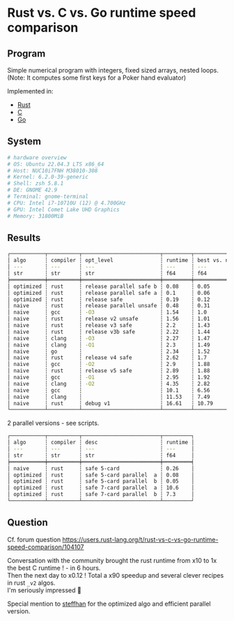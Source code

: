 # Rust vs. C vs. Go runtime speed comparison

## Program

Simple numerical program with integers, fixed sized arrays, nested loops.  
(Note: It computes some first keys for a Poker hand evaluator)  

Implemented in:

+ [Rust](./rust/src/key_gen_face_five.rs)
+ [C](./c/key-gen-face-five.c)
+ [Go](./go/key-gen-face-five.go)

## System

```sh
# hardware overview
# OS: Ubuntu 22.04.3 LTS x86_64 
# Host: NUC10i7FNH M38010-308 
# Kernel: 6.2.0-39-generic 
# Shell: zsh 5.8.1 
# DE: GNOME 42.9 
# Terminal: gnome-terminal 
# CPU: Intel i7-10710U (12) @ 4.700GHz 
# GPU: Intel Comet Lake UHD Graphics 
# Memory: 31800MiB  
```

## Results

```sh
┌───────────┬──────────┬─────────────────────────┬─────────┬───────────────────────────────┐
│ algo      ┆ compiler ┆ opt_level               ┆ runtime ┆ best vs. naive & not parallel │
│ ---       ┆ ---      ┆ ---                     ┆ ---     ┆ ---                           │
│ str       ┆ str      ┆ str                     ┆ f64     ┆ f64                           │
╞═══════════╪══════════╪═════════════════════════╪═════════╪═══════════════════════════════╡
│ optimized ┆ rust     ┆ release parallel safe b ┆ 0.08    ┆ 0.05                          │
│ optimized ┆ rust     ┆ release parallel safe a ┆ 0.1     ┆ 0.06                          │
│ optimized ┆ rust     ┆ release safe            ┆ 0.19    ┆ 0.12                          │
│ naive     ┆ rust     ┆ release parallel unsafe ┆ 0.48    ┆ 0.31                          │
│ naive     ┆ gcc      ┆ -O3                     ┆ 1.54    ┆ 1.0                           │
│ naive     ┆ rust     ┆ release v2 unsafe       ┆ 1.56    ┆ 1.01                          │
│ naive     ┆ rust     ┆ release v3 safe         ┆ 2.2     ┆ 1.43                          │
│ naive     ┆ rust     ┆ release v3b safe        ┆ 2.22    ┆ 1.44                          │
│ naive     ┆ clang    ┆ -O3                     ┆ 2.27    ┆ 1.47                          │
│ naive     ┆ clang    ┆ -O1                     ┆ 2.3     ┆ 1.49                          │
│ naive     ┆ go       ┆                         ┆ 2.34    ┆ 1.52                          │
│ naive     ┆ rust     ┆ release v4 safe         ┆ 2.62    ┆ 1.7                           │
│ naive     ┆ gcc      ┆ -O2                     ┆ 2.9     ┆ 1.88                          │
│ naive     ┆ rust     ┆ release v5 safe         ┆ 2.89    ┆ 1.88                          │
│ naive     ┆ gcc      ┆ -O1                     ┆ 2.95    ┆ 1.92                          │
│ naive     ┆ clang    ┆ -O2                     ┆ 4.35    ┆ 2.82                          │
│ naive     ┆ gcc      ┆                         ┆ 10.1    ┆ 6.56                          │
│ naive     ┆ clang    ┆                         ┆ 11.53   ┆ 7.49                          │
│ naive     ┆ rust     ┆ debug v1                ┆ 16.61   ┆ 10.79                         │
└───────────┴──────────┴─────────────────────────┴─────────┴───────────────────────────────┘
```

2 parallel versions - see scripts.

```sh
┌───────────┬──────────┬─────────────────────────┬─────────┐
│ algo      ┆ compiler ┆ desc                    ┆ runtime │
│ ---       ┆ ---      ┆ ---                     ┆ ---     │
│ str       ┆ str      ┆ str                     ┆ f64     │
╞═══════════╪══════════╪═════════════════════════╪═════════╡
│ naive     ┆ rust     ┆ safe 5-card             ┆ 0.26    │
│ optimized ┆ rust     ┆ safe 5-card parallel  a ┆ 0.08    │
│ optimized ┆ rust     ┆ safe 5-card parallel  b ┆ 0.05    │
│ optimized ┆ rust     ┆ safe 7-card parallel  a ┆ 10.6    │
│ optimized ┆ rust     ┆ safe 7-card parallel  b ┆ 7.3     │
└───────────┴──────────┴─────────────────────────┴─────────┘
```

## Question

Cf. forum question <https://users.rust-lang.org/t/rust-vs-c-vs-go-runtime-speed-comparison/104107>

Conversation with the community brought the rust runtime from x10 to 1x the best C runtime ! - in 6 hours.  
Then the next day to x0.12 !  Total a x90 speedup and several clever recipes in rust `_v2` algos.  
I'm seriously impressed :clap:  

Special mention to [steffhan](https://users.rust-lang.org/u/steffahn/summary) for the optimized algo and efficient parallel version.
